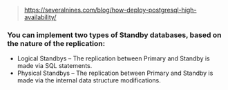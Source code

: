 > https://severalnines.com/blog/how-deploy-postgresql-high-availability/

### You can implement two types of Standby databases, based on the nature of the replication:

- Logical Standbys – The replication between Primary and Standby is made via SQL statements.
- Physical Standbys – The replication between Primary and Standby is made via the internal data structure modifications.

